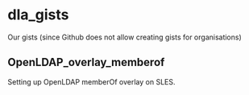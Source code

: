 # dla_gists

Our gists (since Github does not allow creating gists for organisations)

## OpenLDAP_overlay_memberof

Setting up OpenLDAP memberOf overlay on SLES.
